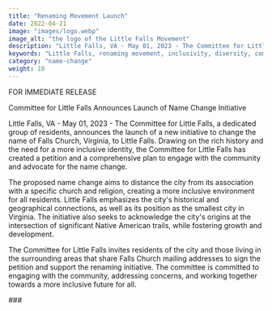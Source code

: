 ```yaml
---
title: "Renaming Movement Launch"
date: 2022-04-21
image: "images/logo.webp"
image_alt: "the logo of the Little Falls Movement"
description: "Little Falls, VA - May 01, 2023 - The Committee for Little Falls, a dedicated group of residents, announces the launch of a new initiative to change the name of Falls Church, Virginia, to Little Falls."
keywords: "Little Falls, renaming movement, inclusivity, diversity, community, Falls Church, Virginia, Falls Church VA, Little Falls VA, Falls Church name change, rename Falls Church"
category: "name-change"
weight: 10
---
```



FOR IMMEDIATE RELEASE

Committee for Little Falls Announces Launch of Name Change Initiative

Little Falls, VA - May 01, 2023 - The Committee for Little Falls, a dedicated group of residents, announces the launch of a new initiative to change the name of Falls Church, Virginia, to Little Falls. Drawing on the rich history and the need for a more inclusive identity, the Committee for Little Falls has created a petition and a comprehensive plan to engage with the community and advocate for the name change.

The proposed name change aims to distance the city from its association with a specific church and religion, creating a more inclusive environment for all residents. Little Falls emphasizes the city's historical and geographical connections, as well as its position as the smallest city in Virginia. The initiative also seeks to acknowledge the city's origins at the intersection of significant Native American trails, while fostering growth and development.

The Committee for Little Falls invites residents of the city and those living in the surrounding areas that share Falls Church mailing addresses to sign the petition and support the renaming initiative. The committee is committed to engaging with the community, addressing concerns, and working together towards a more inclusive future for all.

\#\#\#